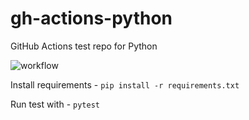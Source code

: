 # gh-actions-python
GitHub Actions test repo for Python

![workflow](https://github.com/github/docs/actions/workflows/main.yml/badge.svg)  

Install requirements - `pip install -r requirements.txt`

Run test with - `pytest`
